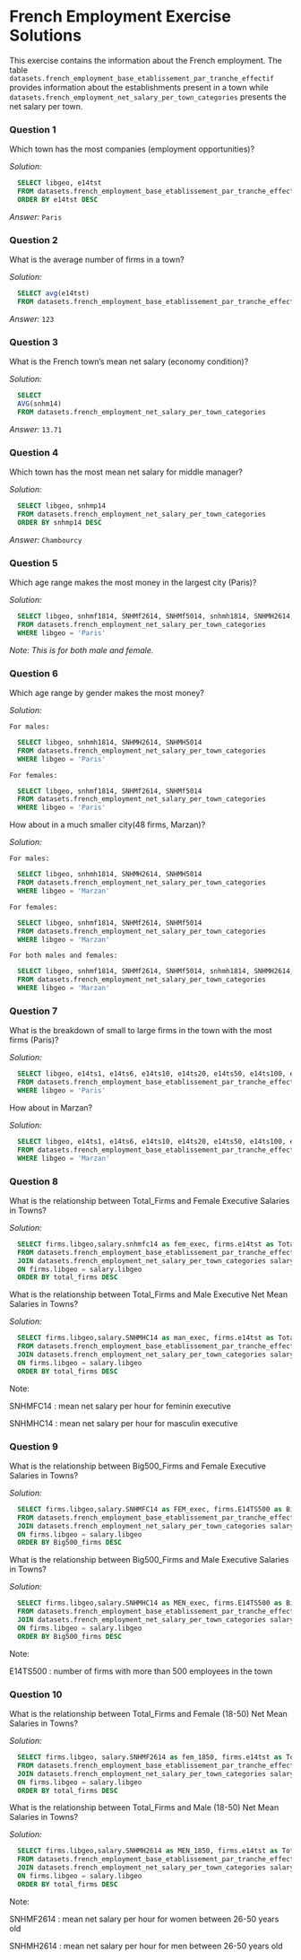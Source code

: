 # French Employment Exercise Solutions

This exercise contains the information about the French employment. The table `datasets.french_employment_base_etablissement_par_tranche_effectif`
provides information about the establishments present in a town while `datasets.french_employment_net_salary_per_town_categories` presents 
the net salary per town.

### Question 1
Which town has the most companies (employment opportunities)?

*Solution:*
```sql
  SELECT libgeo, e14tst
  FROM datasets.french_employment_base_etablissement_par_tranche_effectif
  ORDER BY e14tst DESC
```
*Answer:* `Paris`

### Question 2
What is the average number of firms in a town?

*Solution:*
```sql
  SELECT avg(e14tst)
  FROM datasets.french_employment_base_etablissement_par_tranche_effectif
```
*Answer:* `123`

### Question 3
What is the French town’s mean net salary (economy condition)? 

*Solution:*
```sql
  SELECT
  AVG(snhm14)
  FROM datasets.french_employment_net_salary_per_town_categories
```
*Answer:* `13.71`

### Question 4
Which town has the most mean net salary for middle manager?

*Solution:*
```sql
  SELECT libgeo, snhmp14
  FROM datasets.french_employment_net_salary_per_town_categories
  ORDER BY snhmp14 DESC
```
*Answer:* `Chambourcy`

### Question 5
Which age range makes the most money in the largest city (Paris)?

*Solution:*
```sql
  SELECT libgeo, snhmf1814, SNHMf2614, SNHMf5014, snhmh1814, SNHMH2614, SNHMH5014
  FROM datasets.french_employment_net_salary_per_town_categories
  WHERE libgeo = 'Paris'
```
*Note: This is for both male and female.*

### Question 6
Which age range by gender makes the most money?

*Solution:*

`For males:`
```sql
  SELECT libgeo, snhmh1814, SNHMH2614, SNHMH5014
  FROM datasets.french_employment_net_salary_per_town_categories
  WHERE libgeo = 'Paris'
```
`For females:`
```sql
  SELECT libgeo, snhmf1814, SNHMf2614, SNHMf5014 
  FROM datasets.french_employment_net_salary_per_town_categories
  WHERE libgeo = 'Paris'
```
How about in a much smaller city(48 firms, Marzan)?

*Solution:*

`For males:`
```sql
  SELECT libgeo, snhmh1814, SNHMH2614, SNHMH5014
  FROM datasets.french_employment_net_salary_per_town_categories
  WHERE libgeo = 'Marzan'
```
`For females:`
```sql
  SELECT libgeo, snhmf1814, SNHMf2614, SNHMf5014 
  FROM datasets.french_employment_net_salary_per_town_categories
  WHERE libgeo = 'Marzan'
```
`For both males and females:`
```sql
  SELECT libgeo, snhmf1814, SNHMf2614, SNHMf5014, snhmh1814, SNHMH2614, SNHMH5014
  FROM datasets.french_employment_net_salary_per_town_categories
  WHERE libgeo = 'Marzan'
```

### Question 7
What is the breakdown of small to large firms in the town with the most firms (Paris)? 

*Solution:*
```sql
  SELECT libgeo, e14ts1, e14ts6, e14ts10, e14ts20, e14ts50, e14ts100, e14ts200, e14ts500
  FROM datasets.french_employment_base_etablissement_par_tranche_effectif
  WHERE libgeo = 'Paris'
```

How about in Marzan?

*Solution:*
```sql
  SELECT libgeo, e14ts1, e14ts6, e14ts10, e14ts20, e14ts50, e14ts100, e14ts200, e14ts500
  FROM datasets.french_employment_base_etablissement_par_tranche_effectif
  WHERE libgeo = 'Marzan'
```

### Question 8
What is the relationship between Total_Firms and Female Executive Salaries in Towns?

*Solution:*
```sql
  SELECT firms.libgeo,salary.snhmfc14 as fem_exec, firms.e14tst as Total_Firms
  FROM datasets.french_employment_base_etablissement_par_tranche_effectif firms
  JOIN datasets.french_employment_net_salary_per_town_categories salary
  ON firms.libgeo = salary.libgeo
  ORDER BY total_firms DESC
```

What is the relationship between Total_Firms and Male Executive Net Mean Salaries in Towns?

*Solution:*
```sql
  SELECT firms.libgeo,salary.SNHMHC14 as man_exec, firms.e14tst as Total_Firms
  FROM datasets.french_employment_base_etablissement_par_tranche_effectif firms
  JOIN datasets.french_employment_net_salary_per_town_categories salary
  ON firms.libgeo = salary.libgeo
  ORDER BY total_firms DESC
```

Note: 

SNHMFC14 : mean net salary per hour for feminin executive

SNHMHC14 : mean net salary per hour for masculin executive

### Question 9
What is the relationship between Big500_Firms and Female Executive Salaries in Towns?

*Solution:*
```sql
  SELECT firms.libgeo,salary.SNHMFC14 as FEM_exec, firms.E14TS500 as Big500_Firms
  FROM datasets.french_employment_base_etablissement_par_tranche_effectif firms
  JOIN datasets.french_employment_net_salary_per_town_categories salary
  ON firms.libgeo = salary.libgeo
  ORDER BY Big500_firms DESC
```

What is the relationship between Big500_Firms and Male Executive Salaries in Towns?

*Solution:*
```sql
  SELECT firms.libgeo,salary.SNHMHC14 as MEN_exec, firms.E14TS500 as Big500_Firms
  FROM datasets.french_employment_base_etablissement_par_tranche_effectif firms
  JOIN datasets.french_employment_net_salary_per_town_categories salary
  ON firms.libgeo = salary.libgeo
  ORDER BY Big500_firms DESC
```

Note:

E14TS500 : number of firms with more than 500 employees in the town

### Question 10
What is the relationship between Total_Firms and Female (18-50) Net Mean Salaries in Towns?

*Solution:*
```sql
  SELECT firms.libgeo, salary.SNHMF2614 as fem_1850, firms.e14tst as Total_Firms
  FROM datasets.french_employment_base_etablissement_par_tranche_effectif firms
  JOIN datasets.french_employment_net_salary_per_town_categories salary
  ON firms.libgeo = salary.libgeo
  ORDER BY total_firms DESC
```

What is the relationship between Total_Firms and Male (18-50) Net Mean Salaries in Towns?

*Solution:*
```sql
  SELECT firms.libgeo,salary.SNHMH2614 as MEN_1850, firms.e14tst as Total_Firms
  FROM datasets.french_employment_base_etablissement_par_tranche_effectif firms
  JOIN datasets.french_employment_net_salary_per_town_categories salary
  ON firms.libgeo = salary.libgeo
  ORDER BY total_firms DESC
```

Note:

SNHMF2614 : mean net salary per hour for women between 26-50 years old

SNHMH2614 : mean net salary per hour for men between 26-50 years old

